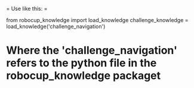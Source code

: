 = Use like this: =

from robocup_knowledge import load_knowledge
challenge_knowledge = load_knowledge('challenge_navigation')

# Where the 'challenge_navigation' refers to the python file in the robocup_knowledge packaget

